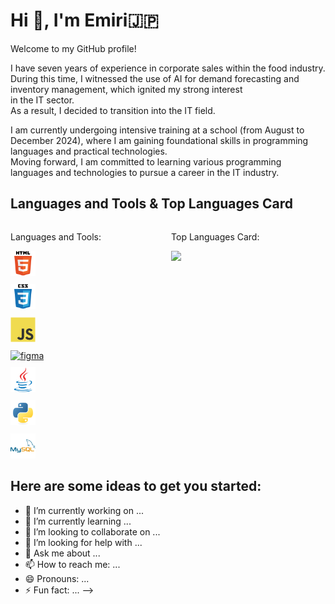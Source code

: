 # Hi 👋, I'm Emiri🇯🇵

Welcome to my GitHub profile!

I have seven years of experience in corporate sales within the food industry.  
During this time, I witnessed the use of AI for demand forecasting and inventory management, which ignited my strong interest  
in the IT sector.  
As a result, I decided to transition into the IT field.  

I am currently undergoing intensive training at a school (from August to December 2024), where I am gaining foundational skills in programming languages and practical technologies.  
Moving forward, I am committed to learning various programming languages and technologies to pursue a career in the IT industry.



## Languages and Tools & Top Languages Card
<div style="display: flex; justify-content: space-between;">
  <div style="width: 49%;">
    <p>Languages and Tools:</p>
    <div style="display: flex; flex-wrap: wrap; gap: 10px;">
      <a href="https://www.w3.org/html/" target="_blank" rel="noreferrer" style="width: 49%;">
        <img src="https://raw.githubusercontent.com/devicons/devicon/master/icons/html5/html5-original-wordmark.svg" alt="html5" width="40" height="40"/></a> 
      <a href="https://www.w3schools.com/css/" target="_blank" rel="noreferrer" style="width: 49%;">
        <img src="https://raw.githubusercontent.com/devicons/devicon/master/icons/css3/css3-original-wordmark.svg" alt="css3" width="40" height="40"/></a>
      <a href="https://developer.mozilla.org/en-US/docs/Web/JavaScript" target="_blank" rel="noreferrer" style="width: 49%;">
        <img src="https://raw.githubusercontent.com/devicons/devicon/master/icons/javascript/javascript-original.svg" alt="javascript" width="40" height="40"/></a>
      <a href="https://www.figma.com/" target="_blank" rel="noreferrer" style="width: 49%;">
        <img src="https://www.vectorlogo.zone/logos/figma/figma-icon.svg" alt="figma" width="40" height="40"/></a>
      <a href="https://www.java.com" target="_blank" rel="noreferrer" style="width: 49%;">
        <img src="https://raw.githubusercontent.com/devicons/devicon/master/icons/java/java-original.svg" alt="java" width="40" height="40"/></a> 
      <a href="https://www.python.org" target="_blank" rel="noreferrer" style="width: 49%;">
        <img src="https://raw.githubusercontent.com/devicons/devicon/master/icons/python/python-original.svg" alt="python" width="40" height="40"/></a>   
      <a href="https://www.mysql.com/" target="_blank" rel="noreferrer" style="width: 49%;">
        <img src="https://raw.githubusercontent.com/devicons/devicon/master/icons/mysql/mysql-original-wordmark.svg" alt="mysql" width="40" height="40"/></a>
    </div>
  </div>
  
  <div style="width: 49%;">
    <p>Top Languages Card:</p>
    <a href="https://github.com/anuraghazra/github-readme-stats">
      <img src="https://github-readme-stats.vercel.app/api/top-langs/?username=emiche1108&layout=compact&theme=onedark" />
    </a>
  </div>
</div>



## Here are some ideas to get you started:
- 🔭 I’m currently working on ...
- 🌱 I’m currently learning ...
- 👯 I’m looking to collaborate on ...
- 🤔 I’m looking for help with ...
- 💬 Ask me about ...
- 📫 How to reach me: ...
- 😄 Pronouns: ...
- ⚡ Fun fact: ...
-->

  
